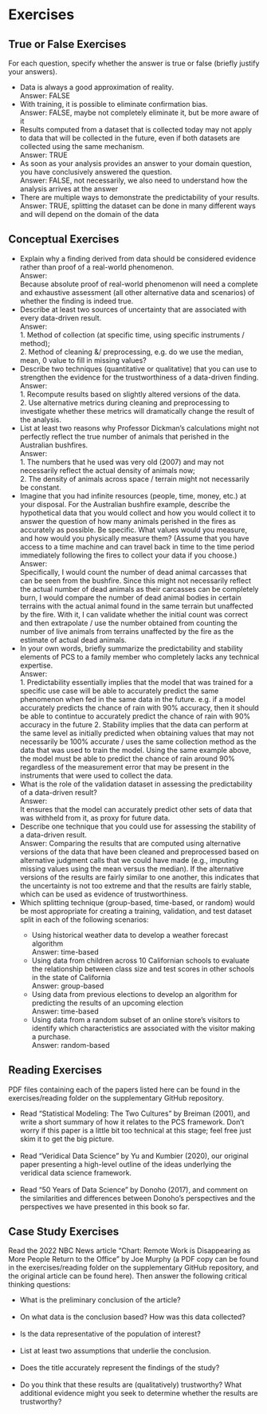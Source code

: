 <h1> Exercises </h1>

<h2>True or False Exercises </h2>

For each question, specify whether the answer is true or false (briefly justify your answers).
<ul>
<li>Data is always a good approximation of reality. </li>
Answer: FALSE

<br>
<li> With training, it is possible to eliminate confirmation bias. </li>
Answer: FALSE, maybe not completely eliminate it, but be more aware of it

<br>
<li> Results computed from a dataset that is collected today may not apply to data that will be collected in the future, even if both datasets are collected using the same mechanism. </li>
Answer: TRUE

<br>
<li> As soon as your analysis provides an answer to your domain question, you have conclusively answered the question. </li>
Answer: FALSE, not necessarily, we also need to understand how the analysis arrives at the answer

<br>
<li>There are multiple ways to demonstrate the predictability of your results.</li>
Answer:  TRUE, splitting the dataset can be done in many different ways and will depend on the domain of the data
</ul>

<h2> Conceptual Exercises </h2>
<ul>
<li> Explain why a finding derived from data should be considered evidence rather than proof of a real-world phenomenon. </li>
Answer:<br>
Because absolute proof of real-world phenomenon will need a complete and exhaustive assessment (all other alternative data and scenarios) of whether the finding is indeed true.

<br>
<li> Describe at least two sources of uncertainty that are associated with every data-driven result. </li>
Answer:<br>
1. Method of collection (at specific time, using specific instruments / method); <br>
2. Method of cleaning &/ preprocessing, e.g. do we use the median, mean, 0 value to fill in missing values?

<br>
<li>Describe two techniques (quantitative or qualitative) that you can use to strengthen the evidence for the trustworthiness of a data-driven finding. </li>
Answer:<br>
1. Recompute results based on slightly altered versions of the data.<br>
2. Use alternative metrics during cleaning and preprocessing to investigate whether these metrics will dramatically change the result of the analysis.

<br>
<li>List at least two reasons why Professor Dickman’s calculations might not perfectly reflect the true number of animals that perished in the Australian bushfires. </li>
Answer:<br>
1. The numbers that he used was very old (2007) and may not necessarily reflect the actual density of animals now; <br>
2. The density of animals across space / terrain might not necessarily be constant.

<br>
<li>Imagine that you had infinite resources (people, time, money, etc.) at your disposal. For the Australian bushfire example, describe the hypothetical data that you would collect and how you would collect it to answer the question of how many animals perished in the fires as accurately as possible. Be specific. What values would you measure, and how would you physically measure them? (Assume that you have access to a time machine and can travel back in time to the time period immediately following the fires to collect your data if you choose.) </li>
Answer:<br>
Specifically, I would count the number of dead animal carcasses that can be seen from the bushfire. Since this might not necessarily reflect the actual number of dead animals as their carcasses can be completely burn, I would compare the number of dead animal bodies in certain terrains with the actual animal found in the same terrain but unaffected by the fire. With it, I can validate whether the initial count was correct and then extrapolate / use the number obtained from counting the number of live animals from terrains unaffected by the fire as the estimate of actual dead animals.

<br>
<li>In your own words, briefly summarize the predictability and stability elements of PCS to a family member who completely lacks any technical expertise.</li>
Answer:<br>
1. Predictability essentially implies that the model that was trained for a specific use case will be able to accurately predict the same phenomenon when fed in the same data in the future. e.g. if a model accurately predicts the chance of rain with 90% accuracy, then it should be able to contintue to accurately predict the chance of rain with 90% accuracy in the future
2. Stability implies that the data can perform at the same level as initially predicted when obtaining values that may not necessarily be 100% accurate / uses the same collection method as the data that was used to train the model. Using the same example above, the model must be able to predict the chance of rain around 90% regardless of the measurement error that may be present in the instruments that were used to collect the data.

<br>
<li>What is the role of the validation dataset in assessing the predictability of a data-driven result? </li>
Answer:<br>
It ensures that the model can accurately predict other sets of data that was withheld from it, as proxy for future data.

<br>
<li>Describe one technique that you could use for assessing the stability of a data-driven result. </li>
Answer: Comparing the results that are computed using alternative versions of the data that have been cleaned and preprocessed based on alternative judgment calls that we could have made (e.g., imputing missing values using the mean versus the median). If the alternative versions of the results are fairly similar to one another, this indicates that the uncertainty is not too extreme and that the results are fairly stable, which can be used as evidence of trustworthiness.

<br>
<li>Which splitting technique (group-based, time-based, or random) would be most appropriate for creating a training, validation, and test dataset split in each of the following scenarios:</li>
<ul>
<li>Using historical weather data to develop a weather forecast algorithm</li>
Answer: time-based<br>

<li> Using data from children across 10 Californian schools to evaluate the relationship between class size and test scores in other schools in the state of California </li>
Answer: group-based<br>

<li>Using data from previous elections to develop an algorithm for predicting the results of an upcoming election </li>
Answer: time-based<br>

<li>Using data from a random subset of an online store’s visitors to identify which characteristics are associated with the visitor making a purchase. </li>
Answer: random-based<br>

</ul>

</ul>

<h2> Reading Exercises </h2>
PDF files containing each of the papers listed here can be found in the exercises/reading folder on the supplementary GitHub repository.
<ul>
<li>Read “Statistical Modeling: The Two Cultures” by Breiman (2001), and write a short summary of how it relates to the PCS framework. Don’t worry if this paper is a little bit too technical at this stage; feel free just skim it to get the big picture.</li>

<br>
<li>Read “Veridical Data Science” by Yu and Kumbier (2020), our original paper presenting a high-level outline of the ideas underlying the veridical data science framework.</li>

<br>
<li>Read “50 Years of Data Science” by Donoho (2017), and comment on the similarities and differences between Donoho’s perspectives and the perspectives we have presented in this book so far.</li>
</ul>
<h2> Case Study Exercises </h2>
Read the 2022 NBC News article “Chart: Remote Work is Disappearing as More People Return to the Office” by Joe Murphy (a PDF copy can be found in the exercises/reading folder on the supplementary GitHub repository, and the original article can be found here). Then answer the following critical thinking questions:
<ul>
<li>What is the preliminary conclusion of the article?</li>

<br>
<li>On what data is the conclusion based? How was this data collected?</li>

<br>
<li>Is the data representative of the population of interest?</li>

<br>
<li>List at least two assumptions that underlie the conclusion.</li>

<br>
<li>Does the title accurately represent the findings of the study?</li>

<br>
<li>Do you think that these results are (qualitatively) trustworthy? What additional evidence might you seek to determine whether the results are trustworthy?</li>
</ul>